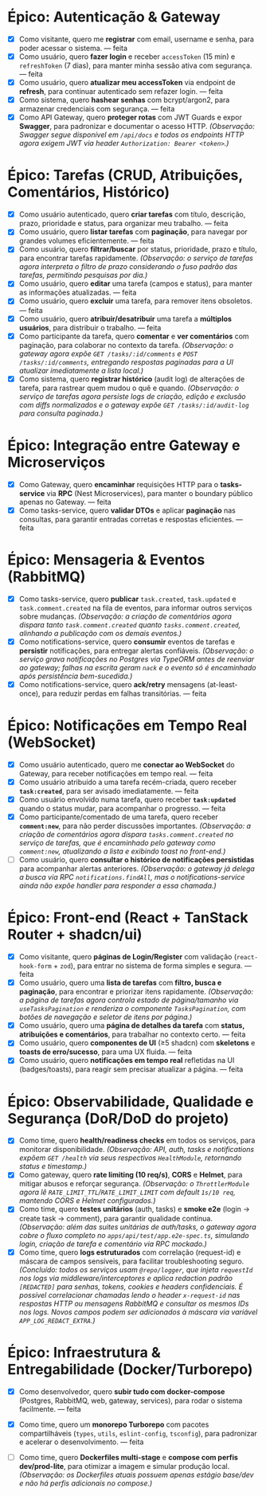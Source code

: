 # Épico: Autenticação & Gateway

* [x] Como visitante, quero me **registrar** com email, username e senha, para poder acessar o sistema. — feita
* [x] Como usuário, quero **fazer login** e receber `accessToken` (15 min) e `refreshToken` (7 dias), para manter minha sessão ativa com segurança. — feita
* [x] Como usuário, quero **atualizar meu accessToken** via endpoint de **refresh**, para continuar autenticado sem refazer login. — feita
* [x] Como sistema, quero **hashear senhas** com bcrypt/argon2, para armazenar credenciais com segurança. — feita
* [x] Como API Gateway, quero **proteger rotas** com JWT Guards e expor **Swagger**, para padronizar e documentar o acesso HTTP. _(Observação: Swagger segue disponível em `/api/docs` e todos os endpoints HTTP agora exigem JWT via header `Authorization: Bearer <token>`.)_

# Épico: Tarefas (CRUD, Atribuições, Comentários, Histórico)

* [x] Como usuário autenticado, quero **criar tarefas** com título, descrição, prazo, prioridade e status, para organizar meu trabalho. — feita
* [x] Como usuário, quero **listar tarefas** com **paginação**, para navegar por grandes volumes eficientemente. — feita
* [x] Como usuário, quero **filtrar/buscar** por status, prioridade, prazo e título, para encontrar tarefas rapidamente. _(Observação: o serviço de tarefas agora interpreta o filtro de prazo considerando o fuso padrão das tarefas, permitindo pesquisas por dia.)_
* [x] Como usuário, quero **editar** uma tarefa (campos e status), para manter as informações atualizadas. — feita
* [x] Como usuário, quero **excluir** uma tarefa, para remover itens obsoletos. — feita
* [x] Como usuário, quero **atribuir/desatribuir** uma tarefa a **múltiplos usuários**, para distribuir o trabalho. — feita
* [x] Como participante da tarefa, quero **comentar** e **ver comentários** com paginação, para colaborar no contexto da tarefa. _(Observação: o gateway agora expõe `GET /tasks/:id/comments` e `POST /tasks/:id/comments`, entregando respostas paginadas para a UI atualizar imediatamente a lista local.)_
* [x] Como sistema, quero **registrar histórico** (audit log) de alterações de tarefa, para rastrear quem mudou o quê e quando. _(Observação: o serviço de tarefas agora persiste logs de criação, edição e exclusão com diffs normalizados e o gateway expõe `GET /tasks/:id/audit-log` para consulta paginada.)_

# Épico: Integração entre Gateway e Microserviços

* [x] Como Gateway, quero **encaminhar** requisições HTTP para o **tasks-service** via **RPC** (Nest Microservices), para manter o boundary público apenas no Gateway. — feita
* [x] Como tasks-service, quero **validar DTOs** e aplicar **paginação** nas consultas, para garantir entradas corretas e respostas eficientes. — feita

# Épico: Mensageria & Eventos (RabbitMQ)

* [x] Como tasks-service, quero **publicar** `task.created`, `task.updated` e `task.comment.created` na fila de eventos, para informar outros serviços sobre mudanças. _(Observação: a criação de comentários agora dispara tanto `task.comment.created` quanto `tasks.comment.created`, alinhando a publicação com os demais eventos.)_
* [x] Como notifications-service, quero **consumir** eventos de tarefas e **persistir** notificações, para entregar alertas confiáveis. _(Observação: o serviço grava notificações no Postgres via TypeORM antes de reenviar ao gateway; falhas na escrita geram `nack` e o evento só é encaminhado após persistência bem-sucedida.)_
* [x] Como notifications-service, quero **ack/retry** mensagens (at-least-once), para reduzir perdas em falhas transitórias. — feita

# Épico: Notificações em Tempo Real (WebSocket)

* [x] Como usuário autenticado, quero me **conectar ao WebSocket** do Gateway, para receber notificações em tempo real. — feita
* [x] Como usuário atribuído a uma tarefa recém-criada, quero receber **`task:created`**, para ser avisado imediatamente. — feita
* [x] Como usuário envolvido numa tarefa, quero receber **`task:updated`** quando o status mudar, para acompanhar o progresso. — feita
* [x] Como participante/comentado de uma tarefa, quero receber **`comment:new`**, para não perder discussões importantes. _(Observação: a criação de comentários agora dispara `tasks.comment.created` no serviço de tarefas, que é encaminhado pelo gateway como `comment:new`, atualizando a lista e exibindo toast no front-end.)_
* [ ] Como usuário, quero **consultar o histórico de notificações persistidas** para acompanhar alertas anteriores. _(Observação: o gateway já delega a busca via RPC `notifications.findAll`, mas o notifications-service ainda não expõe handler para responder a essa chamada.)_

# Épico: Front-end (React + TanStack Router + shadcn/ui)

* [x] Como visitante, quero **páginas de Login/Register** com validação (`react-hook-form` + `zod`), para entrar no sistema de forma simples e segura. — feita
* [x] Como usuário, quero uma **lista de tarefas** com **filtro, busca e paginação**, para encontrar e priorizar itens rapidamente. _(Observação: a página de tarefas agora controla estado de página/tamanho via `useTasksPagination` e renderiza o componente `TasksPagination`, com botões de navegação e seletor de itens por página.)_
* [x] Como usuário, quero uma **página de detalhes da tarefa** com **status, atribuições e comentários**, para trabalhar no contexto certo. — feita
* [x] Como usuário, quero **componentes de UI** (≥5 shadcn) com **skeletons** e **toasts de erro/sucesso**, para uma UX fluida. — feita
* [x] Como usuário, quero **notificações em tempo real** refletidas na UI (badges/toasts), para reagir sem precisar atualizar a página. — feita

# Épico: Observabilidade, Qualidade e Segurança (DoR/DoD do projeto)

* [x] Como time, quero **health/readiness checks** em todos os serviços, para monitorar disponibilidade. _(Observação: API, auth, tasks e notifications expõem `GET /health` via seus respectivos `HealthModule`, retornando status e timestamp.)_
* [x] Como gateway, quero **rate limiting (10 req/s)**, **CORS** e **Helmet**, para mitigar abusos e reforçar segurança. _(Observação: o `ThrottlerModule` agora lê `RATE_LIMIT_TTL`/`RATE_LIMIT_LIMIT` com default `1s/10 req`, mantendo CORS e Helmet configurados.)_
* [x] Como time, quero **testes unitários** (auth, tasks) e **smoke e2e** (login → create task → comment), para garantir qualidade contínua. _(Observação: além das suites unitárias de auth/tasks, o gateway agora cobre o fluxo completo no `apps/api/test/app.e2e-spec.ts`, simulando login, criação de tarefa e comentário via RPC mockado.)_
* [x] Como time, quero **logs estruturados** com correlação (request-id) e máscara de campos sensíveis, para facilitar troubleshooting seguro. _(Concluído: todos os serviços usam `@repo/logger`, que injeta `requestId` nos logs via middleware/interceptores e aplica redaction padrão `[REDACTED]` para senhas, tokens, cookies e headers confidenciais. É possível correlacionar chamadas lendo o header `x-request-id` nas respostas HTTP ou mensagens RabbitMQ e consultar os mesmos IDs nos logs. Novos campos podem ser adicionados à máscara via variável `APP_LOG_REDACT_EXTRA`.)_

# Épico: Infraestrutura & Entregabilidade (Docker/Turborepo)

* [x] Como desenvolvedor, quero **subir tudo com docker-compose** (Postgres, RabbitMQ, web, gateway, services), para rodar o sistema facilmente. — feita
* [x] Como time, quero um **monorepo Turborepo** com pacotes compartilháveis (`types`, `utils`, `eslint-config`, `tsconfig`), para padronizar e acelerar o desenvolvimento. — feita
* [ ] Como time, quero **Dockerfiles multi-stage** e **compose com perfis dev/prod-lite**, para otimizar a imagem e simular produção local. _(Observação: os Dockerfiles atuais possuem apenas estágio base/dev e não há perfis adicionais no compose.)_

